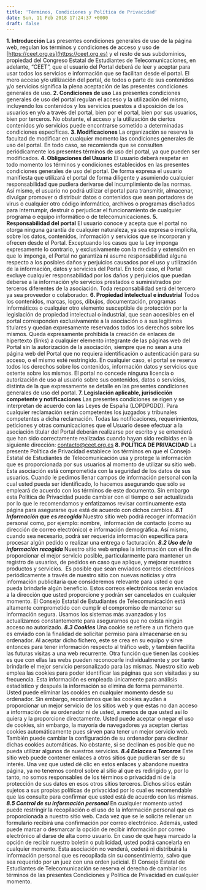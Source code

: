 ```yaml
---
title: 'Términos, Condiciones y Política de Privacidad'
date: Sun, 11 Feb 2018 17:24:37 +0000
draft: false
---
```


**1\. Introducción** Las presentes condiciones generales de uso de la página web, regulan los términos y condiciones de acceso y uso de [https://ceet.org.es](https://ceet.org.es) y el resto de sus subdominios, propiedad del Congreso Estatal de Estudiantes de Telecomunicaciones, en adelante, “CEET”, que el usuario del Portal deberá de leer y aceptar para usar todos los servicios e información que se facilitan desde el portal. El mero acceso y/o utilización del portal, de todos o parte de sus contenidos y/o servicios significa la plena aceptación de las presentes condiciones generales de uso. **2\. Condiciones de uso** Las presentes condiciones generales de uso del portal regulan el acceso y la utilización del mismo, incluyendo los contenidos y los servicios puestos a disposición de los usuarios en y/o a través del portal, bien por el portal, bien por sus usuarios, bien por terceros. No obstante, el acceso y la utilización de ciertos contenidos y/o servicios puede encontrarse sometido a determinadas condiciones específicas. **3\. Modificaciones** La organización se reserva la facultad de modificar en cualquier momento las condiciones generales de uso del portal. En todo caso, se recomienda que se consulten periódicamente los presentes términos de uso del portal, ya que pueden ser modificados. **4\. Obligaciones del Usuario** El usuario deberá respetar en todo momento los términos y condiciones establecidos en las presentes condiciones generales de uso del portal. De forma expresa el usuario manifiesta que utilizará el portal de forma diligente y asumiendo cualquier responsabilidad que pudiera derivarse del incumplimiento de las normas. Así mismo, el usuario no podrá utilizar el portal para transmitir, almacenar, divulgar promover o distribuir datos o contenidos que sean portadores de virus o cualquier otro código informático, archivos o programas diseñados para interrumpir, destruir o perjudicar el funcionamiento de cualquier programa o equipo informático o de telecomunicaciones. **5\. Responsabilidad del portal** El usuario conoce y acepta que el portal no otorga ninguna garantía de cualquier naturaleza, ya sea expresa o implícita, sobre los datos, contenidos, información y servicios que se incorporan y ofrecen desde el Portal. Exceptuando los casos que la Ley imponga expresamente lo contrario, y exclusivamente con la medida y extensión en que lo imponga, el Portal no garantiza ni asume responsabilidad alguna respecto a los posibles daños y perjuicios causados por el uso y utilización de la información, datos y servicios del Portal. En todo caso, el Portal excluye cualquier responsabilidad por los daños y perjuicios que puedan deberse a la información y/o servicios prestados o suministrados por terceros diferentes de la asociación. Toda responsabilidad será del tercero ya sea proveedor o colaborador. **6\. Propiedad intelectual e industrial** Todos los contenidos, marcas, logos, dibujos, documentación, programas informáticos o cualquier otro elemento susceptible de protección por la legislación de propiedad intelectual o industrial, que sean accesibles en el portal corresponden exclusivamente a la asociación o a sus legítimos titulares y quedan expresamente reservados todos los derechos sobre los mismos. Queda expresamente prohibida la creación de enlaces de hipertexto (links) a cualquier elemento integrante de las páginas web del Portal sin la autorización de la asociación, siempre que no sean a una página web del Portal que no requiera identificación o autenticación para su acceso, o el mismo esté restringido. En cualquier caso, el portal se reserva todos los derechos sobre los contenidos, información datos y servicios que ostente sobre los mismos. El portal no concede ninguna licencia o autorización de uso al usuario sobre sus contenidos, datos o servicios, distinta de la que expresamente se detalle en las presentes condiciones generales de uso del portal. **7\. Legislación aplicable, jurisdicción competente y notificaciones** Las presentes condiciones se rigen y se interpretan de acuerdo con las Leyes de España (LOPDPGDD). Para cualquier reclamación serán competentes los juzgados y tribunales competentes a dicha reclamación. Todas las notificaciones, requerimientos, peticiones y otras comunicaciones que el Usuario desee efectuar a la asociación titular del Portal deberán realizarse por escrito y se entenderá que han sido correctamente realizadas cuando hayan sido recibidas en la siguiente dirección: [contacto@ceet.org.es](mailto:contacto@ceet.org.es) **8\. POLÍTICA DE PRIVACIDAD** La presente Política de Privacidad establece los términos en que el Consejo Estatal de Estudiantes de Telecomunicación usa y protege la información que es proporcionada por sus usuarios al momento de utilizar su sitio web. Esta asociación está comprometida con la seguridad de los datos de sus usuarios. Cuando le pedimos llenar campos de información personal con la cual usted pueda ser identificado, lo hacemos asegurando que sólo se empleará de acuerdo con los términos de este documento. Sin embargo esta Política de Privacidad puede cambiar con el tiempo o ser actualizada por lo que le recomendamos y enfatizamos revisar continuamente esta página para asegurarse que está de acuerdo con dichos cambios. **_8.1 Información que es recogida_** Nuestro sitio web podrá recoger información personal como, por ejemplo: nombre,  información de contacto (como su dirección de correo electrónico) e información demográfica. Así mismo, cuando sea necesario, podrá ser requerida información específica para procesar algún pedido o realizar una entrega o facturación. **_8.2 Uso de la información recogida_** Nuestro sitio web emplea la información con el fin de proporcionar el mejor servicio posible, particularmente para mantener un registro de usuarios, de pedidos en caso que aplique, y mejorar nuestros productos y servicios.  Es posible que sean enviados correos electrónicos periódicamente a través de nuestro sitio con nuevas noticias y otra información publicitaria que consideremos relevante para usted o que pueda brindarle algún beneficio. Estos correos electrónicos serán enviados a la dirección que usted proporcione y podrán ser cancelados en cualquier momento. El Consejo Estatal de Estudiantes de Telecomunicación está altamente comprometido con cumplir el compromiso de mantener su información segura. Usamos los sistemas más avanzados y los actualizamos constantemente para asegurarnos que no exista ningún acceso no autorizado. **_8.3 Cookies_** Una cookie se refiere a un fichero que es enviado con la finalidad de solicitar permiso para almacenarse en su ordenador. Al aceptar dicho fichero, este se crea en su equipo y sirve entonces para tener información respecto al tráfico web, y también facilita las futuras visitas a una web recurrente. Otra función que tienen las cookies es que con ellas las webs pueden reconocerle individualmente y por tanto brindarle el mejor servicio personalizado para las mismas. Nuestro sitio web emplea las cookies para poder identificar las páginas que son visitadas y su frecuencia. Esta información es empleada únicamente para análisis estadístico y después la información se elimina de forma permanente. Usted puede eliminar las cookies en cualquier momento desde su ordenador. Sin embargo, recordamos que las cookies ayudan a proporcionar un mejor servicio de los sitios web y que estas no dan acceso a información de su ordenador ni de usted, a menos de que usted así lo quiera y la proporcione directamente. Usted puede aceptar o negar el uso de cookies, sin embargo, la mayoría de navegadores ya aceptan ciertas cookies automáticamente pues sirven para tener un mejor servicio web. También puede cambiar la configuración de su ordenador para declinar dichas cookies automáticas. No obstante, si se declinan es posible que no pueda utilizar algunos de nuestros servicios. **_8.4 Enlaces a Terceros_** Este sitio web puede contener enlaces a otros sitios que pudieran ser de su interés. Una vez que usted dé clic en estos enlaces y abandone nuestra página, ya no tenemos control sobre al sitio al que es redirigido y, por lo tanto, no somos responsables de los términos o privacidad ni de la protección de sus datos en esos otros sitios terceros. Dichos sitios están sujetos a sus propias políticas de privacidad por lo cual es recomendable que las consulte para confirmar que usted está de acuerdo con las mismas. **_8.5 Control de su información personal_** En cualquier momento usted puede restringir la recopilación o el uso de la información personal que es proporcionada a nuestro sitio web. Cada vez que se le solicite rellenar un formulario recibirá una confirmación por correo electrónico. Además, usted puede marcar o desmarcar la opción de recibir información por correo electrónico al darse de alta como usuario. En caso de que haya marcado la opción de recibir nuestro boletín o publicidad, usted podrá cancelarla en cualquier momento. Esta asociación no venderá, cederá ni distribuirá la información personal que es recopilada sin su consentimiento, salvo que sea requerido por un juez con una orden judicial. El Consejo Estatal de Estudiantes de Telecomunicación se reserva el derecho de cambiar los términos de las presentes Condiciones y Política de Privacidad en cualquier momento.